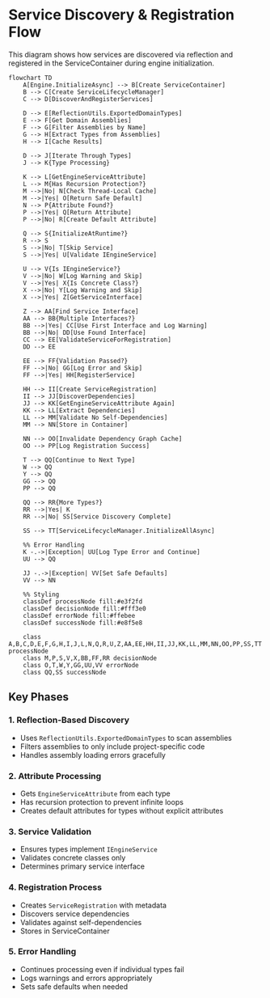 # Service Discovery & Registration Flow

This diagram shows how services are discovered via reflection and registered in the ServiceContainer during engine initialization.

```mermaid
flowchart TD
    A[Engine.InitializeAsync] --> B[Create ServiceContainer]
    B --> C[Create ServiceLifecycleManager]
    C --> D[DiscoverAndRegisterServices]
    
    D --> E[ReflectionUtils.ExportedDomainTypes]
    E --> F[Get Domain Assemblies]
    F --> G[Filter Assemblies by Name]
    G --> H[Extract Types from Assemblies]
    H --> I[Cache Results]
    
    D --> J[Iterate Through Types]
    J --> K{Type Processing}
    
    K --> L[GetEngineServiceAttribute]
    L --> M{Has Recursion Protection?}
    M -->|No| N[Check Thread-Local Cache]
    M -->|Yes| O[Return Safe Default]
    N --> P{Attribute Found?}
    P -->|Yes| Q[Return Attribute]
    P -->|No| R[Create Default Attribute]
    
    Q --> S{InitializeAtRuntime?}
    R --> S
    S -->|No| T[Skip Service]
    S -->|Yes| U[Validate IEngineService]
    
    U --> V{Is IEngineService?}
    V -->|No| W[Log Warning and Skip]
    V -->|Yes| X{Is Concrete Class?}
    X -->|No| Y[Log Warning and Skip]
    X -->|Yes| Z[GetServiceInterface]
    
    Z --> AA[Find Service Interface]
    AA --> BB{Multiple Interfaces?}
    BB -->|Yes| CC[Use First Interface and Log Warning]
    BB -->|No| DD[Use Found Interface]
    CC --> EE[ValidateServiceForRegistration]
    DD --> EE
    
    EE --> FF{Validation Passed?}
    FF -->|No| GG[Log Error and Skip]
    FF -->|Yes| HH[RegisterService]
    
    HH --> II[Create ServiceRegistration]
    II --> JJ[DiscoverDependencies]
    JJ --> KK[GetEngineServiceAttribute Again]
    KK --> LL[Extract Dependencies]
    LL --> MM[Validate No Self-Dependencies]
    MM --> NN[Store in Container]
    
    NN --> OO[Invalidate Dependency Graph Cache]
    OO --> PP[Log Registration Success]
    
    T --> QQ[Continue to Next Type]
    W --> QQ
    Y --> QQ
    GG --> QQ
    PP --> QQ
    
    QQ --> RR{More Types?}
    RR -->|Yes| K
    RR -->|No| SS[Service Discovery Complete]
    
    SS --> TT[ServiceLifecycleManager.InitializeAllAsync]
    
    %% Error Handling
    K -.->|Exception| UU[Log Type Error and Continue]
    UU --> QQ
    
    JJ -.->|Exception| VV[Set Safe Defaults]
    VV --> NN
    
    %% Styling
    classDef processNode fill:#e3f2fd
    classDef decisionNode fill:#fff3e0
    classDef errorNode fill:#ffebee
    classDef successNode fill:#e8f5e8
    
    class A,B,C,D,E,F,G,H,I,J,L,N,Q,R,U,Z,AA,EE,HH,II,JJ,KK,LL,MM,NN,OO,PP,SS,TT processNode
    class M,P,S,V,X,BB,FF,RR decisionNode
    class O,T,W,Y,GG,UU,VV errorNode
    class QQ,SS successNode
```

## Key Phases

### 1. Reflection-Based Discovery
- Uses `ReflectionUtils.ExportedDomainTypes` to scan assemblies
- Filters assemblies to only include project-specific code
- Handles assembly loading errors gracefully

### 2. Attribute Processing
- Gets `EngineServiceAttribute` from each type
- Has recursion protection to prevent infinite loops
- Creates default attributes for types without explicit attributes

### 3. Service Validation
- Ensures types implement `IEngineService`
- Validates concrete classes only
- Determines primary service interface

### 4. Registration Process
- Creates `ServiceRegistration` with metadata
- Discovers service dependencies
- Validates against self-dependencies
- Stores in ServiceContainer

### 5. Error Handling
- Continues processing even if individual types fail
- Logs warnings and errors appropriately
- Sets safe defaults when needed